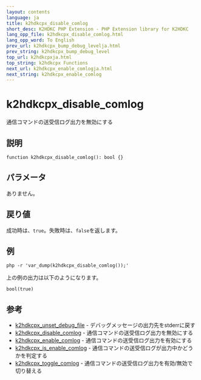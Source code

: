 ```yaml
---
layout: contents
language: ja
title: k2hdkcpx_disable_comlog
short_desc: K2HDKC PHP Extension - PHP Extension library for K2HDKC
lang_opp_file: k2hdkcpx_disable_comlog.html
lang_opp_word: To English
prev_url: k2hdkcpx_bump_debug_levelja.html
prev_string: k2hdkcpx_bump_debug_level
top_url: k2hdkcpxja.html
top_string: k2hdkcpx Functions
next_url: k2hdkcpx_enable_comlogja.html
next_string: k2hdkcpx_enable_comlog
---
```


# k2hdkcpx_disable_comlog
通信コマンドの送受信ログ出力を無効にする

## 説明

```
function k2hdkcpx_disable_comlog(): bool {}
```

## パラメータ
ありません。

## 戻り値
成功時は、`true`。失敗時は、`false`を返します。

## 例

```
php -r 'var_dump(k2hdkcpx_disable_comlog());'
```

上の例の出力は以下のようになります。

```
bool(true)
```


## 参考
- [k2hdkcpx_unset_debug_file](k2hdkcpx_unset_debug_fileja.html) - デバッグメッセージの出力先をstderrに戻す
- [k2hdkcpx_disable_comlog](k2hdkcpx_disable_comlogja.html) - 通信コマンドの送受信ログ出力を無効にする
- [k2hdkcpx_enable_comlog](k2hdkcpx_enable_comlogja.html) - 通信コマンドの送受信ログ出力を有効にする
- [k2hdkcpx_is_enable_comlog](k2hdkcpx_is_enable_comlogja.html) - 通信コマンドの送受信ログが出力中かどうかを判定する
- [k2hdkcpx_toggle_comlog](k2hdkcpx_toggle_comlogja.html) - 通信コマンドの送受信ログ出力を有効/無効で切り替える

